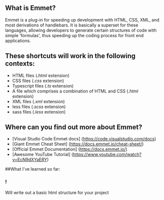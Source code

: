 ## What is Emmet?
Emmet is a plug-in for speeding up development with HTML, CSS, XML, and most derivations of handlebars. It is basically a superset for these languages, allowing developers to generate certain structures of code with simple 'formulas', thus speeding up the coding process for front end applications.

## These shortcuts will work in the following contexts:
* HTML files (*.html* extension)
* CSS files (*.css* extension)
* Typescript files (*.ts* extension)
* A file which comprises a combination of HTML and CSS (*.html* extension)
* XML files (*.xml* extension)
* less files (*.scss* extension)
* sass files (*.less* extension)

## Where can you find out more about Emmet?
* [Visual Studio Code Emmet docs] (https://code.visualstudio.com/docs)
* [Giant Emmet Cheat Sheet] (https://docs.emmet.io/cheat-sheet/)
* [Official Emmet Documentation] (https://docs.emmet.io/)
* [Awesome YouTube Tutorial] (https://www.youtube.com/watch?v=EcN9dXYaERY)

##What I've learned so far:

### !
Will write out a basic html structure for your project
